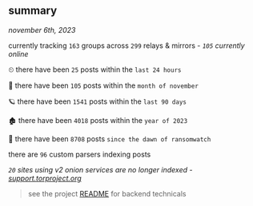 
## summary
_november 6th, 2023_

currently tracking `163` groups across `299` relays & mirrors - _`105` currently online_

⏲ there have been `25` posts within the `last 24 hours`

🦈 there have been `105` posts within the `month of november`

🪐 there have been `1541` posts within the `last 90 days`

🏚 there have been `4018` posts within the `year of 2023`

🦕 there have been `8708` posts `since the dawn of ransomwatch`

there are `96` custom parsers indexing posts

_`20` sites using v2 onion services are no longer indexed - [support.torproject.org](https://support.torproject.org/onionservices/v2-deprecation/)_

> see the project [README](https://github.com/joshhighet/ransomwatch#ransomwatch--) for backend technicals
